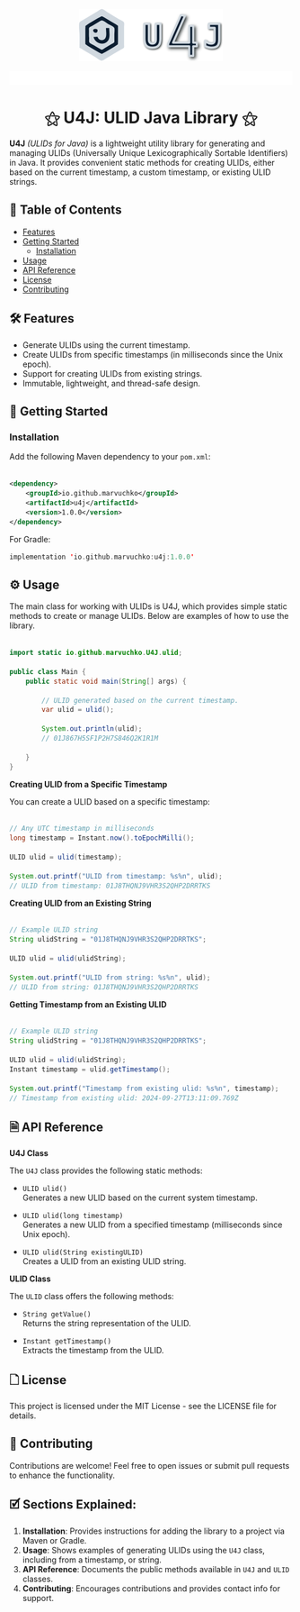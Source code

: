 <p align="center">
    <img width="256" alt="Logo" src=".github/images/logo-v2.png" />
</p>

<p align="center">
  <a href="#">
    <img alt="badges" src="./.github/images/badges.svg" />
  </a>
</p>

#
<h1 align="center">⚝ U4J: ULID Java Library ⚝</h1>

**U4J** _(ULIDs for Java)_ is a lightweight utility library for generating and managing ULIDs (Universally Unique
Lexicographically Sortable Identifiers) in Java. It provides convenient static methods for creating ULIDs, either based
on the current timestamp, a custom timestamp, or existing ULID strings.

## 📑 Table of Contents
- [Features](#Features)
- [Getting Started](#Getting-Started)
  - [Installation](#Installation)
- [Usage](#Usage)
- [API Reference](#API-Reference)
- [License](#license)
- [Contributing](#contributing)

## 🛠️ Features

- Generate ULIDs using the current timestamp.
- Create ULIDs from specific timestamps (in milliseconds since the Unix epoch).
- Support for creating ULIDs from existing strings.
- Immutable, lightweight, and thread-safe design.

## 🏁 Getting Started

### Installation

Add the following Maven dependency to your `pom.xml`:

```xml

<dependency>
    <groupId>io.github.marvuchko</groupId>
    <artifactId>u4j</artifactId>
    <version>1.0.0</version>
</dependency>
```

For Gradle:

```Kotlin
implementation 'io.github.marvuchko:u4j:1.0.0'
```

## ⚙️ Usage

The main class for working with ULIDs is U4J, which provides simple static methods to create or manage ULIDs. Below are
examples of how to use the library.

```Java

import static io.github.marvuchko.U4J.ulid;

public class Main {
    public static void main(String[] args) {

        // ULID generated based on the current timestamp.
        var ulid = ulid();
        
        System.out.println(ulid); 
        // 01J867H5SF1P2H7S846Q2K1R1M

    }
}

```

**Creating ULID from a Specific Timestamp**

You can create a ULID based on a specific timestamp:

```Java

// Any UTC timestamp in milliseconds
long timestamp = Instant.now().toEpochMilli();

ULID ulid = ulid(timestamp);

System.out.printf("ULID from timestamp: %s%n", ulid);
// ULID from timestamp: 01J8THQNJ9VHR3S2QHP2DRRTKS

```

**Creating ULID from an Existing String**

```Java

// Example ULID string
String ulidString = "01J8THQNJ9VHR3S2QHP2DRRTKS";

ULID ulid = ulid(ulidString);

System.out.printf("ULID from string: %s%n", ulid);
// ULID from string: 01J8THQNJ9VHR3S2QHP2DRRTKS

```

**Getting Timestamp from an Existing ULID**

```Java

// Example ULID string
String ulidString = "01J8THQNJ9VHR3S2QHP2DRRTKS";

ULID ulid = ulid(ulidString);
Instant timestamp = ulid.getTimestamp();

System.out.printf("Timestamp from existing ulid: %s%n", timestamp);
// Timestamp from existing ulid: 2024-09-27T13:11:09.769Z

```

## 🗎 API Reference

**U4J Class**

The `U4J` class provides the following static methods:

* `ULID ulid()` <br>
  Generates a new ULID based on the current system timestamp.

* `ULID ulid(long timestamp)` <br>
  Generates a new ULID from a specified timestamp (milliseconds since Unix epoch).

* `ULID ulid(String existingULID)` <br>
  Creates a ULID from an existing ULID string.

**ULID Class**

The `ULID` class offers the following methods:

* `String getValue()` <br>
  Returns the string representation of the ULID.

* `Instant getTimestamp()` <br>
  Extracts the timestamp from the ULID.

## 🗋 License

This project is licensed under the MIT License - see the LICENSE file for details.

## 🔨 Contributing

Contributions are welcome! Feel free to open issues or submit pull requests to enhance the functionality.

## 🗹 Sections Explained:

1. **Installation**: Provides instructions for adding the library to a project via Maven or Gradle.
2. **Usage**: Shows examples of generating ULIDs using the `U4J` class, including from a timestamp, or
   string.
3. **API Reference**: Documents the public methods available in `U4J` and `ULID` classes.
4. **Contributing**: Encourages contributions and provides contact info for support.